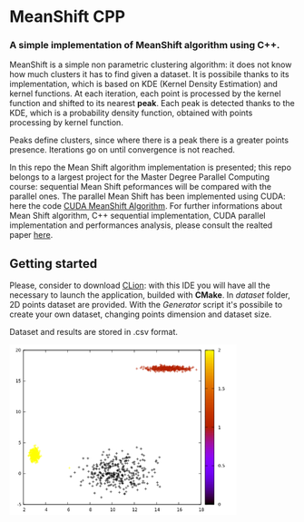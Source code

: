 # MeanShift CPP
### A simple implementation of MeanShift algorithm using C++.

MeanShift is a simple non parametric clustering algorithm: it does not know how much clusters it has to find given a dataset. It is possibile thanks to its implementation, which is based on KDE (Kernel Density Estimation) and kernel functions. At each iteration, each point is processed by the kernel function and shifted to its nearest **peak**. Each peak is detected thanks to the KDE, which is a probability density function, obtained with points processing by kernel function.

Peaks define clusters, since where there is a peak there is a greater points presence.
Iterations go on until convergence is not reached.

In this repo the Mean Shift algorithm implementation is presented; this repo belongs to a largest project for the Master Degree Parallel Computing course: sequential Mean Shift peformances will be compared with the parallel ones.
The parallel Mean Shift has been implemented using CUDA: here the code [CUDA MeanShift Algorithm](https://github.com/pisalore/MeanShift_CUDA).
For further informations about Mean Shift algorithm, C++ sequential implementation, CUDA parallel implementation and performances analysis, please consult the realted paper [here](https://github.com/pisalore/MeanShift_CUDA/blob/master/PC_MeanShift_midterm.pdf).

## Getting started
Please, consider to download [CLion](https://www.jetbrains.com/clion/download/download-thanks.html): with this IDE you will have all the necessary to launch the application, builded with **CMake**.
In *dataset* folder, 2D points dataset are provided. With the *Generator* script it's possibile to create your own dataset, changing points dimension and dataset size.

Dataset and results are stored in .csv format.

<img src="https://github.com/pisalore/MeanShift_sequentialCPP/blob/master/example.png " width="400" height="300">
